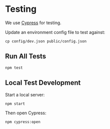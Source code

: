 # Testing
We use [Cypress](https://docs.cypress.io/) for testing.

Update an environment config file to test against:
```
cp config/dev.json public/config.json
``` 

## Run All Tests
```
npm test
```

## Local Test Development
Start a local server:
```
npm start
```
Then open Cypress:
```
npm cypress:open
```
